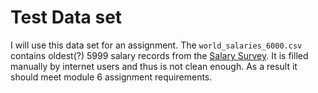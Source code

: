 # Test Data set

I will use this data set for an assignment. 
The `world_salaries_6000.csv` contains oldest(?) 5999 salary records from the
[Salary Survey](https://www.askamanager.org/2021/04/how-much-money-do-you-make-4.html).
It is filled manually by internet users and thus is not clean enough. 
As a result it should meet module 6 assignment requirements.